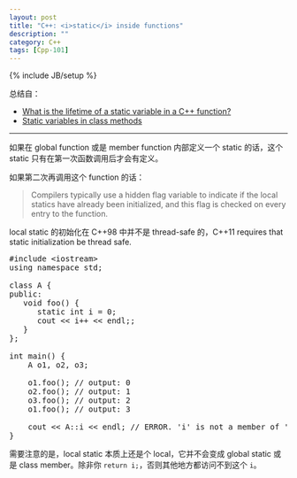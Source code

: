 ```yaml
---
layout: post
title: "C++: <i>static</i> inside functions"
description: ""
category: C++
tags: [Cpp-101]
---
```

{% include JB/setup %}

总结自：

- [What is the lifetime of a static variable in a C++ function?](http://stackoverflow.com/questions/246564/what-is-the-lifetime-of-a-static-variable-in-a-c-function)
- [Static variables in class methods]()

-----

如果在 global function 或是 member function 内部定义一个 static 的话，这个 static 只有在第一次函数调用后才会有定义。

如果第二次再调用这个 function 的话：

> Compilers typically use a hidden flag variable to indicate if the local statics have already been initialized, and this flag is checked on every entry to the function.

local static 的初始化在 C++98 中并不是 thread-safe 的，C++11 requires that static initialization be thread safe.

<pre class="prettyprint linenums">
#include &lt;iostream&gt;
using namespace std;

class A {
public:
   void foo() {
      static int i = 0;
      cout &lt;&lt; i++ &lt;&lt; endl;;
   }
};

int main() {
	A o1, o2, o3;
	
	o1.foo(); // output: 0
	o2.foo(); // output: 1
	o3.foo(); // output: 2
	o1.foo(); // output: 3
	
	cout &lt;&lt; A::i &lt;&lt; endl; // ERROR. 'i' is not a member of 'A'
}
</pre>

需要注意的是，local static 本质上还是个 local，它并不会变成 global static 或是 class member。除非你 `return i;`，否则其他地方都访问不到这个 `i`。